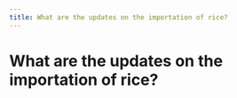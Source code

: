 ```yaml
---
title: What are the updates on the importation of rice?
---
```


# What are the updates on the importation of rice?
